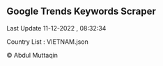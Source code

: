 

## Google Trends Keywords Scraper 
 
Last Update 11-12-2022 , 08:32:34

Country List :
VIETNAM.json



© Abdul Muttaqin 

